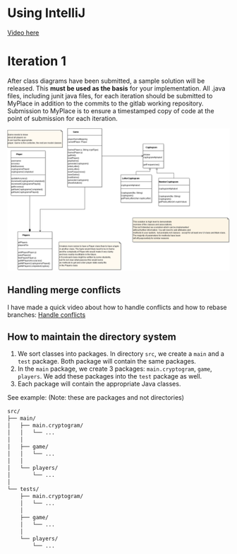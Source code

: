 # Using IntelliJ

[Video here](https://drive.google.com/file/d/1b2KHySTOD7iJb-kPtCLpwOhHFoUwxQMM/view?usp=sharing)

# Iteration 1

After class diagrams have been submitted, a sample solution will be released. This **must be used as the basis** for your implementation. All .java files, including
junit java files, for each iteration should be submitted to MyPlace in addition to the commits to the gitlab working repository. Submission to MyPlace is to
ensure a timestamped copy of code at the point of submission for each iteration.

![image](resources/README/basis.png)

## Handling merge conflicts

I have made a quick video about how to handle conflicts and how to rebase branches:
[Handle conflicts](https://drive.google.com/file/d/13ji-xoE88SMhPHNP4D1VkwHOimDWb4Gx/view?usp=sharing)

## How to maintain the directory system

1. We sort classes into packages. In directory `src`, we create a `main` and a `test` package.
Both package will contain the same packages.
2. In the `main` package, we create 3 packages: `main.cryptogram`, `game`, `players`. We add these packages into the `test` package as well.
3. Each package will contain the appropriate Java classes.

See example: (Note: these are packages and not directories)
```
src/
├── main/
│   ├── main.cryptogram/
│   │   └── ...
│   │   
│   ├── game/
│   │   └── ...
│   │   
│   └── players/
│       └── ...
│       
└── tests/
    ├── main.cryptogram/
    │   └── ...
    │   
    ├── game/
    │   └── ...
    │   
    └── players/
        └── ...
        
```

